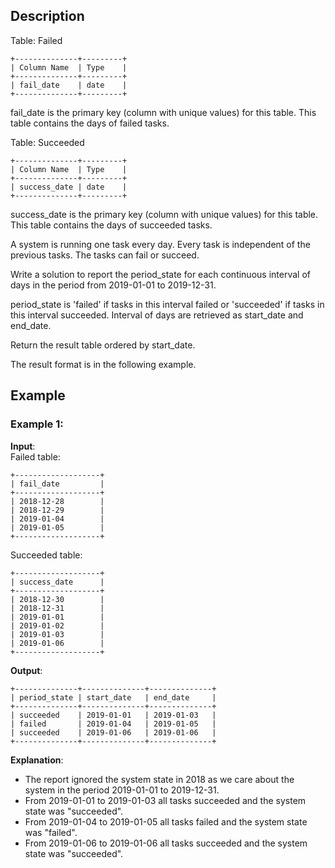 ## Description
Table: Failed
```
+--------------+---------+
| Column Name  | Type    |
+--------------+---------+
| fail_date    | date    |
+--------------+---------+
```
fail_date is the primary key (column with unique values) for this table.
This table contains the days of failed tasks.
 
Table: Succeeded
```
+--------------+---------+
| Column Name  | Type    |
+--------------+---------+
| success_date | date    |
+--------------+---------+
```
success_date is the primary key (column with unique values) for this table.
This table contains the days of succeeded tasks.
 
A system is running one task every day. Every task is independent of the previous tasks. The tasks can fail or succeed.

Write a solution to report the period_state for each continuous interval of days in the period from 2019-01-01 to 2019-12-31.

period_state is 'failed' if tasks in this interval failed or 'succeeded' if tasks in this interval succeeded. Interval of days are retrieved as start_date and end_date.

Return the result table ordered by start_date.

The result format is in the following example.

## Example
### Example 1:
**Input**:  
Failed table:
```
+-------------------+
| fail_date         |
+-------------------+
| 2018-12-28        |
| 2018-12-29        |
| 2019-01-04        |
| 2019-01-05        |
+-------------------+
```
Succeeded table:
```
+-------------------+
| success_date      |
+-------------------+
| 2018-12-30        |
| 2018-12-31        |
| 2019-01-01        |
| 2019-01-02        |
| 2019-01-03        |
| 2019-01-06        |
+-------------------+
```
**Output**: 
```
+--------------+--------------+--------------+
| period_state | start_date   | end_date     |
+--------------+--------------+--------------+
| succeeded    | 2019-01-01   | 2019-01-03   |
| failed       | 2019-01-04   | 2019-01-05   |
| succeeded    | 2019-01-06   | 2019-01-06   |
+--------------+--------------+--------------+
```
**Explanation**: 
- The report ignored the system state in 2018 as we care about the system in the period 2019-01-01 to 2019-12-31.
- From 2019-01-01 to 2019-01-03 all tasks succeeded and the system state was "succeeded".
- From 2019-01-04 to 2019-01-05 all tasks failed and the system state was "failed".
- From 2019-01-06 to 2019-01-06 all tasks succeeded and the system state was "succeeded".